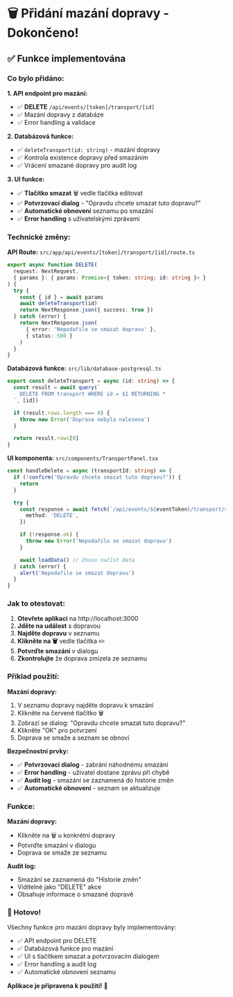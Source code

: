 # 🗑️ Přidání mazání dopravy - Dokončeno!

## ✅ Funkce implementována

### Co bylo přidáno:

**1. API endpoint pro mazání:**
- ✅ **DELETE** `/api/events/[token]/transport/[id]`
- ✅ Mazání dopravy z databáze
- ✅ Error handling a validace

**2. Databázová funkce:**
- ✅ `deleteTransport(id: string)` - mazání dopravy
- ✅ Kontrola existence dopravy před smazáním
- ✅ Vrácení smazané dopravy pro audit log

**3. UI funkce:**
- ✅ **Tlačítko smazat** 🗑️ vedle tlačítka editovat
- ✅ **Potvrzovací dialog** - "Opravdu chcete smazat tuto dopravu?"
- ✅ **Automatické obnovení** seznamu po smazání
- ✅ **Error handling** s uživatelskými zprávami

### Technické změny:

**API Route:** `src/app/api/events/[token]/transport/[id]/route.ts`
```typescript
export async function DELETE(
  request: NextRequest,
  { params }: { params: Promise<{ token: string; id: string }> }
) {
  try {
    const { id } = await params
    await deleteTransport(id)
    return NextResponse.json({ success: true })
  } catch (error) {
    return NextResponse.json(
      { error: 'Nepodařilo se smazat dopravu' },
      { status: 500 }
    )
  }
}
```

**Databázová funkce:** `src/lib/database-postgresql.ts`
```typescript
export const deleteTransport = async (id: string) => {
  const result = await query(`
    DELETE FROM transport WHERE id = $1 RETURNING *
  `, [id])

  if (result.rows.length === 0) {
    throw new Error('Doprava nebyla nalezena')
  }

  return result.rows[0]
}
```

**UI komponenta:** `src/components/TransportPanel.tsx`
```typescript
const handleDelete = async (transportId: string) => {
  if (!confirm('Opravdu chcete smazat tuto dopravu?')) {
    return
  }

  try {
    const response = await fetch(`/api/events/${eventToken}/transport/${transportId}`, {
      method: 'DELETE',
    })

    if (!response.ok) {
      throw new Error('Nepodařilo se smazat dopravu')
    }

    await loadData() // Znovu načíst data
  } catch (error) {
    alert('Nepodařilo se smazat dopravu')
  }
}
```

### Jak to otestovat:

1. **Otevřete aplikaci** na http://localhost:3000
2. **Jděte na událost** s dopravou
3. **Najděte dopravu** v seznamu
4. **Klikněte na 🗑️** vedle tlačítka ✏️
5. **Potvrďte smazání** v dialogu
6. **Zkontrolujte** že doprava zmizela ze seznamu

### Příklad použití:

**Mazání dopravy:**
1. V seznamu dopravy najděte dopravu k smazání
2. Klikněte na červené tlačítko 🗑️
3. Zobrazí se dialog: "Opravdu chcete smazat tuto dopravu?"
4. Klikněte "OK" pro potvrzení
5. Doprava se smaže a seznam se obnoví

**Bezpečnostní prvky:**
- ✅ **Potvrzovací dialog** - zabrání náhodnému smazání
- ✅ **Error handling** - uživatel dostane zprávu při chybě
- ✅ **Audit log** - smazání se zaznamená do historie změn
- ✅ **Automatické obnovení** - seznam se aktualizuje

### Funkce:

**Mazání dopravy:**
- Klikněte na 🗑️ u konkrétní dopravy
- Potvrďte smazání v dialogu
- Doprava se smaže ze seznamu

**Audit log:**
- Smazání se zaznamená do "Historie změn"
- Viditelné jako "DELETE" akce
- Obsahuje informace o smazané dopravě

### 🎉 Hotovo!

Všechny funkce pro mazání dopravy byly implementovány:
- ✅ API endpoint pro DELETE
- ✅ Databázová funkce pro mazání
- ✅ UI s tlačítkem smazat a potvrzovacím dialogem
- ✅ Error handling a audit log
- ✅ Automatické obnovení seznamu

**Aplikace je připravena k použití!** 🚀 